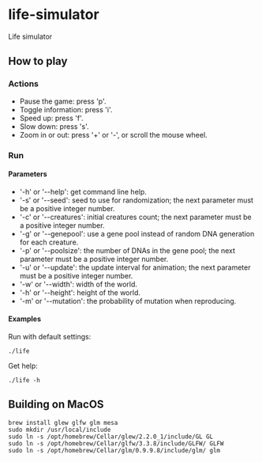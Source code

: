 # life-simulator
Life simulator

## How to play

### Actions

- Pause the game: press 'p'.
- Toggle information: press 'i'.
- Speed up: press 'f'.
- Slow down: press 's'.
- Zoom in or out: press '+' or '-', or scroll the mouse wheel.

### Run

#### Parameters

* '-h' or '--help': get command line help.
* '-s' or '--seed': seed to use for randomization; the next parameter must be a positive integer number.
* '-c' or '--creatures': initial creatures count; the next parameter must be a positive integer number.
* '-g' or '--genepool': use a gene pool instead of random DNA generation for each creature.
* '-p' or '--poolsize': the number of DNAs in the gene pool; the next parameter must be a positive integer number.
* '-u' or '--update':  the update interval for animation; the next parameter must be a positive integer number.
* '-w' or '--width': width of the world.
* '-h' or '--height': height of the world.
* '-m' or '--mutation': the probability of mutation when reproducing.

#### Examples

Run with default settings:

    ./life

Get help:

    ./life -h

## Building on MacOS

    brew install glew glfw glm mesa
    sudo mkdir /usr/local/include
    sudo ln -s /opt/homebrew/Cellar/glew/2.2.0_1/include/GL GL
    sudo ln -s /opt/homebrew/Cellar/glfw/3.3.8/include/GLFW/ GLFW
    sudo ln -s /opt/homebrew/Cellar/glm/0.9.9.8/include/glm/ glm